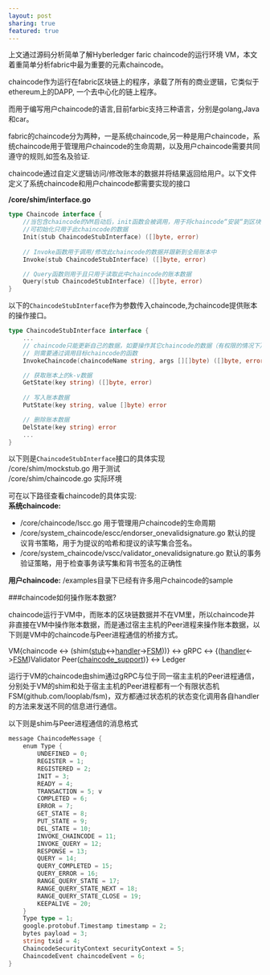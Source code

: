 ```yaml
---
layout: post
sharing: true
featured: true
---
```


上文通过源码分析简单了解Hyberledger faric chaincode的运行环境 VM，本文着重简单分析fabric中最为重要的元素chaincode。

chaincode作为运行在fabric区块链上的程序，承载了所有的商业逻辑，它类似于ethereum上的DAPP, 一个去中心化的链上程序。  

而用于编写用户chaincode的语言,目前farbic支持三种语言，分别是golang,Java和car。

fabric的chaincode分为两种，一是系统chaincode,另一种是用户chaincode，系统chaincode用于管理用户chaincode的生命周期，以及用户chaincode需要共同遵守的规则,如签名及验证. 

<!--more-->
chaincode通过自定义逻辑访问/修改账本的数据并将结果返回给用户。以下文件定义了系统chaincode和用户chaincode都需要实现的接口

**/core/shim/interface.go**
```go
type Chaincode interface {
    //当包含chaincode的VM启动后，init函数会被调用，用于将chaincode“安装“到区块链上，  
    //可初始化只用于此chaincode的数据
	Init(stub ChaincodeStubInterface) ([]byte, error)
    
	// Invoke函数用于调用/修改此chaincode的数据并跟新到全局账本中
	Invoke(stub ChaincodeStubInterface) ([]byte, error)

	// Query函数则用于且只用于读取此中chaincode的账本数据
	Query(stub ChaincodeStubInterface) ([]byte, error)
}
```
以下的`ChaincodeStubInterface`作为参数传入chaincode,为chaincode提供账本的操作接口。  
```go
type ChaincodeStubInterface interface {  
    ...
	// chaincode只能更新自己的数据，如要操作其它chaincode的数据（有权限的情况下），  
    // 则需要通过调用目标chaincode的函数
	InvokeChaincode(chaincodeName string, args [][]byte) ([]byte, error)

	// 获取账本上的k-v数据
	GetState(key string) ([]byte, error)
    
	// 写入账本数据
	PutState(key string, value []byte) error

	// 删除账本数据
	DelState(key string) error
    ...
}
```
以下则是`ChaincodeStubInterface`接口的具体实现  
/core/shim/mockstub.go     用于测试  
/core/shim/chaincode.go    实际环境  

可在以下路径查看chaincode的具体实现:  
**系统chaincode:** 
* /core/chaincode/lscc.go 用于管理用户chaincode的生命周期
* /core/system_chaincode/escc/endorser_onevalidsignature.go 默认的提议背书策略，用于为提议的哈希和提议的读写集合签名。
* /core/system_chaincode/vscc/validator_onevalidsignature.go 默认的事务验证策略，用于检查事务读写集和背书签名的正确性  

**用户chaincode:**
/examples目录下已经有许多用户chaincode的sample  

###chaincode如何操作账本数据?

chaincode运行于VM中，而账本的区块链数据并不在VM里，所以chaincode并非直接在VM中操作账本数据，而是通过宿主主机的Peer进程来操作账本数据，以下则是VM中的chaincode与Peer进程通信的桥接方式。

VM{chaincode <-> (shim([stub](https://github.com/hyperledger/fabric/blob/master/core/chaincode/shim/chaincode.go)<->[handler](https://github.com/hyperledger/fabric/blob/master/core/chaincode/shim/handler.go)->[FSM](https://github.com/hyperledger/fabric/blob/master/core/chaincode/shim/handler.go#L152-L181)))} <-> gRPC <-> {([handler](https://github.com/hyperledger/fabric/blob/master/core/chaincode/handler.go)<->[FSM](https://github.com/hyperledger/fabric/blob/master/core/chaincode/handler.go#L390-L450))Validator Peer([chaincode_support](https://github.com/hyperledger/fabric/blob/master/core/chaincode/chaincode_support.go))} <-> Ledger

运行于VM的chaincode由shim通过gRPC与位于同一宿主主机的Peer进程通信，分别处于VM的shim和处于宿主主机的Peer进程都有一个有限状态机FSM(github.com/looplab/fsm)，双方都通过状态机的状态变化调用各自handler的方法来发送不同的信息进行通信。

以下则是shim与Peer进程通信的消息格式
```go
message ChaincodeMessage {
    enum Type {
        UNDEFINED = 0;
        REGISTER = 1;
        REGISTERED = 2;
        INIT = 3;
        READY = 4;
        TRANSACTION = 5; v
        COMPLETED = 6;
        ERROR = 7;
        GET_STATE = 8;
        PUT_STATE = 9;
        DEL_STATE = 10;
        INVOKE_CHAINCODE = 11;
        INVOKE_QUERY = 12;
        RESPONSE = 13;
        QUERY = 14;
        QUERY_COMPLETED = 15;
        QUERY_ERROR = 16;
        RANGE_QUERY_STATE = 17;
        RANGE_QUERY_STATE_NEXT = 18;
        RANGE_QUERY_STATE_CLOSE = 19;
        KEEPALIVE = 20;
    }
    Type type = 1;
    google.protobuf.Timestamp timestamp = 2;
    bytes payload = 3;
    string txid = 4;
    ChaincodeSecurityContext securityContext = 5;
    ChaincodeEvent chaincodeEvent = 6;
}
```
